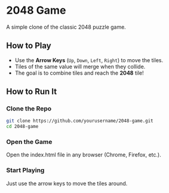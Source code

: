 # 2048 Game

A simple clone of the classic 2048 puzzle game.

## How to Play

- Use the **Arrow Keys** (`Up`, `Down`, `Left`, `Right`) to move the tiles.
- Tiles of the same value will merge when they collide.
- The goal is to combine tiles and reach the **2048** tile!

## How to Run It

### Clone the Repo

```bash
git clone https://github.com/yourusername/2048-game.git
cd 2048-game
```

### Open the Game

Open the index.html file in any browser (Chrome, Firefox, etc.).

### Start Playing

Just use the arrow keys to move the tiles around.